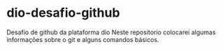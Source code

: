 # dio-desafio-github
Desafio de github da plataforma dio
Neste repositorio colocarei algumas informações sobre o git e alguns comandos básicos.